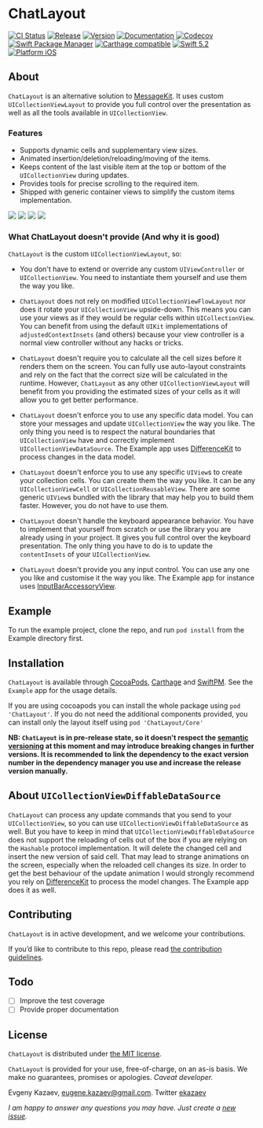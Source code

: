 # ChatLayout

[![CI Status](https://travis-ci.org/ekazaev/ChatLayout.svg?branch=master&style=flat)](https://travis-ci.org/github/ekazaev/ChatLayout)
[![Release](https://img.shields.io/github/release/ekazaev/ChatLayout.svg?style=flat&color=darkcyan)](https://github.com/ekazaev/ChatLayout/releases)
[![Version](https://img.shields.io/cocoapods/v/ChatLayout.svg?style=flat)](https://cocoapods.org/pods/ChatLayout)
[![Documentation](https://ekazaev.github.io/ChatLayout/badge.svg)](https://ekazaev.github.io/ChatLayout/)
[![Codecov](https://codecov.io/gh/ekazaev/ChatLayout/branch/master/graph/badge.svg)](https://codecov.io/gh/ekazaev/ChatLayout)
[![Swift Package Manager](https://img.shields.io/badge/SwiftPM-compatible-brightgreen.svg?style=flat)](https://github.com/apple/swift-package-manager)
[![Carthage compatible](https://img.shields.io/badge/Carthage-compatible-4BA51D.svg?style=flat)](https://github.com/Carthage/Carthage)
[![Swift 5.2](https://img.shields.io/badge/language-Swift5.2-orange.svg?style=flat)](https://developer.apple.com/swift)
[![Platform iOS](https://img.shields.io/badge/platform-iOS%2012%20—%20iOS%2014-yellow.svg)](https://www.apple.com/ios)

## About

`ChatLayout` is an alternative solution to [MessageKit](https://github.com/MessageKit/MessageKit). It uses custom 
`UICollectionViewLayout` to provide you full control over the presentation as well as all the tools available in 
`UICollectionView`.

### Features

- Supports dynamic cells and supplementary view sizes.
- Animated insertion/deletion/reloading/moving of the items.
- Keeps content of the last visible item at the top or bottom of the `UICollectionView` during updates.
- Provides tools for precise scrolling to the required item.
- Shipped with generic container views to simplify the custom items implementation.  

![](https://habrastorage.org/webt/jt/gq/sl/jtgqsluujffi4-jnxeikbwtyyu0.gif)
![](https://habrastorage.org/webt/b7/cu/3s/b7cu3su6uk4hw1kqg3_ky3uklu4.gif)
![](https://habrastorage.org/webt/sv/ul/cq/svulcqg5ompgyhp-pjxy1tyiie4.gif)
![](https://habrastorage.org/webt/bq/kw/xg/bqkwxgggxnxlqyzau36utlwcyui.gif)


### What ChatLayout doesn't provide (And why it is good)

`ChatLayout` is the custom `UICollectionViewLayout`, so:

- You don't have to extend or override any custom `UIViewController` or `UICollectionView`. You need to instantiate them 
yourself and use them the way you like. 

- `ChatLayout` does not rely on modified `UICollectionViewFlowLayout` nor does it rotate your `UICollectionView` upside-down. 
This means you can use your views as if they would be regular cells within `UICollectionView`. You can benefit from using the 
default `UIKit` implementations of `adjustedContextInsets` (and others) because your view controller is a normal view 
controller without any hacks or tricks.

- `ChatLayout` doesn't require you to calculate all the cell sizes before it renders them on the screen. You can fully use
auto-layout constraints and rely on the fact that the correct size will be calculated in the runtime. However, `ChatLayout` 
as any other `UICollectionViewLayout` will benefit from you providing the estimated sizes of your cells as it will allow you 
to get better performance. 

- `ChatLayout` doesn't enforce you to use any specific data model. You can store your messages and update `UICollectionView`
the way you like. The only thing you need is to respect the natural boundaries that `UICollectionView` have and correctly
implement `UICollectionViewDataSource`. The Example app uses [DifferenceKit](https://github.com/ra1028/DifferenceKit) to 
process changes in the data model.

- `ChatLayout` doesn't enforce you to use any specific `UIView`s to create your collection cells. You can create them the way 
you like. It can be any `UICollectionViewCell` or `UICollectionReusableView`. There are some generic `UIView`s bundled with
the library that may help you to build them faster. However, you do not have to use them. 

- `ChatLayout` doesn't handle the keyboard appearance behavior. You have to implement
that yourself from scratch or use the library you are already using in your project. It gives you full control over the 
keyboard presentation. The only thing you have to do is to update the `contentInsets` of your `UICollectionView`.

- `ChatLayout` doesn't provide you any input control. You can use any one you like and customise it the way you like. 
The Example app for instance uses [InputBarAccessoryView](https://github.com/nathantannar4/InputBarAccessoryView).

## Example

To run the example project, clone the repo, and run `pod install` from the Example directory first.

## Installation

`ChatLayout` is available through [CocoaPods](https://cocoapods.org), [Carthage](https://github.com/Carthage/Carthage) 
and [SwiftPM](https://github.com/apple/swift-package-manager). See the `Example` app for the usage details.

If you are using cocoapods you can install the whole package using `pod 'ChatLayout'`. If you do not need the additional
components provided, you can install only the layout itself using `pod 'ChatLayout/Core'`

**NB: `ChatLayout` is in pre-release state, so it doesn't respect the [semantic versioning](https://semver.org) at
this moment and may introduce breaking changes in further versions. It is recommended to link the dependency to
the exact version number in the dependency manager you use and increase the release version manually.**

## About `UICollectionViewDiffableDataSource`

`ChatLayout` can process any update commands that you send to your `UICollectionView`, so you can use 
`UICollectionViewDiffableDataSource` as well. But you have to keep in mind that `UICollectionViewDiffableDataSource` 
does not support the reloading of cells out of the box if you are relying on the `Hashable` protocol implementation.
It will delete the changed cell and insert the new version of said cell. That may lead to strange animations on 
the screen, especially when the reloaded cell changes its size. In order to get the best behaviour of the update animation 
I would strongly recommend you rely on [DifferenceKit](https://github.com/ra1028/DifferenceKit) to process the model changes.
The Example app does it as well.

## Contributing

`ChatLayout` is in active development, and we welcome your contributions.

If you’d like to contribute to this repo, please
read [the contribution guidelines](https://github.com/ekazaev/route-composer/blob/master/CONTRIBUTING.md).

## Todo

- [ ] Improve the test coverage
- [ ] Provide proper documentation

## License

`ChatLayout` is distributed under [the MIT license](https://github.com/ekazaev/ChatLayout/blob/master/LICENSE).

`ChatLayout` is provided for your use, free-of-charge, on an as-is basis. We make no guarantees, promises or
apologies. *Caveat developer.*

Evgeny Kazaev, eugene.kazaev@gmail.com. Twitter [ekazaev](https://twitter.com/EKazaev)

*I am happy to answer any questions you may have. Just create a [new issue](https://github.com/ekazaev/ChatLayout/issues/new).*

